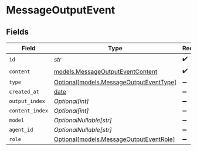 # MessageOutputEvent


## Fields

| Field                                                                          | Type                                                                           | Required                                                                       | Description                                                                    |
| ------------------------------------------------------------------------------ | ------------------------------------------------------------------------------ | ------------------------------------------------------------------------------ | ------------------------------------------------------------------------------ |
| `id`                                                                           | *str*                                                                          | :heavy_check_mark:                                                             | N/A                                                                            |
| `content`                                                                      | [models.MessageOutputEventContent](../models/messageoutputeventcontent.md)     | :heavy_check_mark:                                                             | N/A                                                                            |
| `type`                                                                         | [Optional[models.MessageOutputEventType]](../models/messageoutputeventtype.md) | :heavy_minus_sign:                                                             | N/A                                                                            |
| `created_at`                                                                   | [date](https://docs.python.org/3/library/datetime.html#date-objects)           | :heavy_minus_sign:                                                             | N/A                                                                            |
| `output_index`                                                                 | *Optional[int]*                                                                | :heavy_minus_sign:                                                             | N/A                                                                            |
| `content_index`                                                                | *Optional[int]*                                                                | :heavy_minus_sign:                                                             | N/A                                                                            |
| `model`                                                                        | *OptionalNullable[str]*                                                        | :heavy_minus_sign:                                                             | N/A                                                                            |
| `agent_id`                                                                     | *OptionalNullable[str]*                                                        | :heavy_minus_sign:                                                             | N/A                                                                            |
| `role`                                                                         | [Optional[models.MessageOutputEventRole]](../models/messageoutputeventrole.md) | :heavy_minus_sign:                                                             | N/A                                                                            |